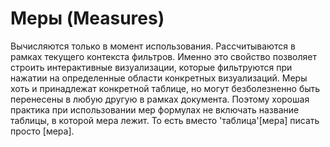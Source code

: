 

Меры (Measures)
===============

Вычисляются только в момент использования. Рассчитываются в рамках
текущего контекста фильтров. Именно это свойство позволяет строить
интерактивные визуализации, которые фильтруются при нажатии на
определенные области конкретных визуализаций. Меры хоть и принадлежат
конкретной таблице, но могут безболезненно быть перенесены в любую
другую в рамках документа. Поэтому хорошая практика при использовании
мер формулах не включать название таблицы, в которой мера лежит. То есть
вместо 'таблица'\[мера\] писать просто \[мера\].


